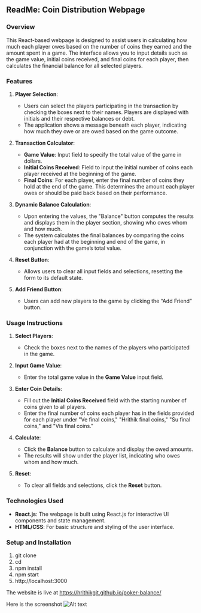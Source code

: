 ## ReadMe: Coin Distribution Webpage

### Overview

This React-based webpage is designed to assist users in calculating how much each player owes based on the number of coins they earned and the amount spent in a game. The interface allows you to input details such as the game value, initial coins received, and final coins for each player, then calculates the financial balance for all selected players.

### Features

1.  **Player Selection**:

    - Users can select the players participating in the transaction by checking the boxes next to their names. Players are displayed with initials and their respective balances or debt.
    - The application shows a message beneath each player, indicating how much they owe or are owed based on the game outcome.

2.  **Transaction Calculator**:

    - **Game Value**: Input field to specify the total value of the game in dollars.
    - **Initial Coins Received**: Field to input the initial number of coins each player received at the beginning of the game.
    - **Final Coins**: For each player, enter the final number of coins they hold at the end of the game. This determines the amount each player owes or should be paid back based on their performance.

3.  **Dynamic Balance Calculation**:

    - Upon entering the values, the "Balance" button computes the results and displays them in the player section, showing who owes whom and how much.
    - The system calculates the final balances by comparing the coins each player had at the beginning and end of the game, in conjunction with the game’s total value.

4.  **Reset Button**:

    - Allows users to clear all input fields and selections, resetting the form to its default state.

5.  **Add Friend Button**:

    - Users can add new players to the game by clicking the “Add Friend” button.

### Usage Instructions

1.  **Select Players**:

    - Check the boxes next to the names of the players who participated in the game.

2.  **Input Game Value**:

    - Enter the total game value in the **Game Value** input field.

3.  **Enter Coin Details**:

    - Fill out the **Initial Coins Received** field with the starting number of coins given to all players.
    - Enter the final number of coins each player has in the fields provided for each player under "Ve final coins," "Hrithik final coins," "Su final coins," and "Vis final coins."

4.  **Calculate**:

    - Click the **Balance** button to calculate and display the owed amounts.
    - The results will show under the player list, indicating who owes whom and how much.

5.  **Reset**:

    - To clear all fields and selections, click the **Reset** button.

### Technologies Used

- **React.js**: The webpage is built using React.js for interactive UI components and state management.
- **HTML/CSS**: For basic structure and styling of the user interface.

### Setup and Installation

1. git clone
2. cd
3. npm install
4. npm start
5. http://localhost:3000

The website is live at https://hrithikgit.github.io/poker-balance/

Here is the screenshot
![Alt text](<Screenshot 2024-10-20 at 2.09.31 PM.png>)
